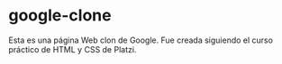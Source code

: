 # google-clone
Esta es una página Web clon de Google. Fue creada siguiendo el curso práctico de HTML y CSS de Platzi.
